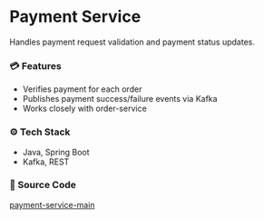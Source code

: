 # Payment Service

Handles payment request validation and payment status updates.

### 💳 Features

- Verifies payment for each order
- Publishes payment success/failure events via Kafka
- Works closely with order-service

### ⚙️ Tech Stack

- Java, Spring Boot
- Kafka, REST

### 🔗 Source Code

[payment-service-main](https://github.com/Aayush20/payment-service-main)

